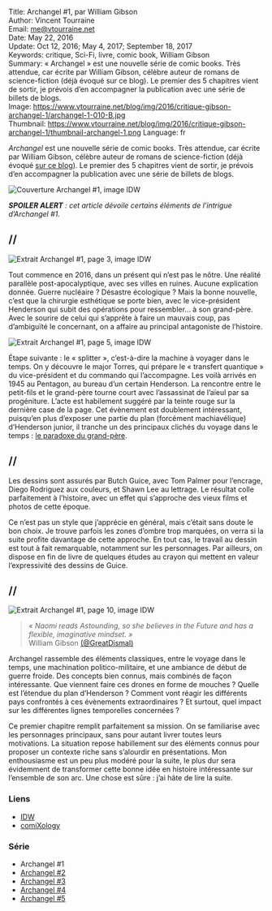 Title:     Archangel #1, par William Gibson  
Author:    Vincent Tourraine  
Email:     me@vtourraine.net  
Date:      May 22, 2016  
Update:    Oct 12, 2016; May 4, 2017; September 18, 2017  
Keywords:  critique, Sci-Fi, livre, comic book, William Gibson    
Summary:   « Archangel » est une nouvelle série de comic books. Très attendue, car écrite par William Gibson, célèbre auteur de romans de science-fiction (déjà évoqué sur ce blog). Le premier des 5 chapitres vient de sortir, je prévois d’en accompagner la publication avec une série de billets de blogs.  
Image:     https://www.vtourraine.net/blog/img/2016/critique-gibson-archangel-1/archangel-1-010-B.jpg  
Thumbnail: https://www.vtourraine.net/blog/img/2016/critique-gibson-archangel-1/thumbnail-archangel-1.png
Language:  fr  

_Archangel_ est une nouvelle série de comic books. Très attendue, car écrite par William Gibson, célèbre auteur de romans de science-fiction (déjà évoqué [sur ce blog](/blog/tags/william-gibson)). Le premier des 5 chapitres vient de sortir, je prévois d’en accompagner la publication avec une série de billets de blogs.

![Couverture Archangel #1, image IDW](/blog/img/2016/critique-gibson-archangel-1/archangel-1-001.jpg)

_**SPOILER ALERT** : cet article dévoile certains éléments de l’intrigue d’Archangel #1._


## //

![Extrait Archangel #1, page 3, image IDW](/blog/img/2016/critique-gibson-archangel-1/archangel-1-003-A.jpg)

Tout commence en 2016, dans un présent qui n’est pas le nôtre. Une réalité parallèle post-apocalyptique, avec ses villes en ruines. Aucune explication donnée. Guerre nucléaire ? Désastre écologique ? Mais la bonne nouvelle, c’est que la chirurgie esthétique se porte bien, avec le vice-président Henderson qui subit des opérations pour ressembler… à son grand-père. Avec le sourire de celui qui s’apprête à faire un mauvais coup, pas d’ambiguïté le concernant, on a affaire au principal antagoniste de l’histoire.

![Extrait Archangel #1, page 5, image IDW](/blog/img/2016/critique-gibson-archangel-1/archangel-1-005-A.jpg)

Étape suivante : le « splitter », c’est-à-dire la machine à voyager dans le temps. On y découvre le major Torres, qui prépare le « transfert quantique » du vice-président et du commando qui l’accompagne. Les voilà arrivés en 1945 au Pentagon, au bureau d’un certain Henderson. La rencontre entre le petit-fils et le grand-père tourne court avec l’assassinat de l’aïeul par sa progéniture. L’acte est habilement suggéré par la teinte rouge sur la dernière case de la page. Cet évènement est doublement intéressant, puisqu’en plus d’exposer une partie du plan (forcément machiavélique) d’Henderson junior, il tranche un des principaux clichés du voyage dans le temps : [le paradoxe du grand-père](https://en.wikipedia.org/wiki/Grandfather_paradox).


## //

Les dessins sont assurés par Butch Guice, avec Tom Palmer pour l’encrage, Diego Rodriguez aux couleurs, et Shawn Lee au lettrage. Le résultat colle parfaitement à l’histoire, avec un effet qui s’approche des vieux films et photos de cette époque. 

Ce n’est pas un style que j’apprécie en général, mais c’était sans doute le bon choix. Je trouve parfois les zones d’ombre trop marquées, on verra si la suite profite davantage de cette approche. En tout cas, le travail au dessin est tout à fait remarquable, notamment sur les personnages. Par ailleurs, on dispose en fin de livre de quelques études au crayon qui mettent en valeur l’expressivité des dessins de Guice.


## //

![Extrait Archangel #1, page 10, image IDW](/blog/img/2016/critique-gibson-archangel-1/archangel-1-010-B.jpg)

> _« Naomi reads Astounding, so she believes in the Future and has a flexible, imaginative mindset. »_  
> William Gibson [(@GreatDismal)](https://twitter.com/GreatDismal/status/733373648036233216)

Archangel rassemble des éléments classiques, entre le voyage dans le temps, une machination politico-militaire, et une ambiance de début de guerre froide. Des concepts bien connus, mais combinés de façon intéressante. Que viennent faire ces drones en forme de mouches ? Quelle est l’étendue du plan d’Henderson ? Comment vont réagir les différents pays confrontés à ces évènements extraordinaires ? Et surtout, quel impact sur les différentes lignes temporelles concernées ?

Ce premier chapitre remplit parfaitement sa mission. On se familiarise avec les personnages principaux, sans pour autant livrer toutes leurs motivations. La situation repose habillement sur des éléments connus pour proposer un contexte riche sans s’alourdir en présentations. Mon enthousiasme est un peu plus modéré pour la suite, le plus dur sera évidemment de transformer cette bonne idée en histoire intéressante sur l’ensemble de son arc. Une chose est sûre : j’ai hâte de lire la suite.


### Liens

- [IDW](http://www.idwpublishing.com/product/archangel-1/)
- [comiXology](https://www.comixology.com/Archangel-1-of-5/digital-comic/380437)


### Série

- Archangel #1
- [Archangel #2](/blog/2016/critique-gibson-archangel-2)
- [Archangel #3](/blog/2016/critique-gibson-archangel-3)
- [Archangel #4](/blog/2017/critique-gibson-archangel-4)
- [Archangel #5](/blog/2017/critique-gibson-archangel-5)
